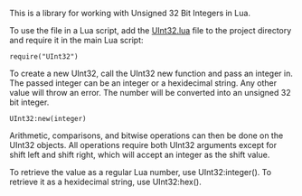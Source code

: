 This is a library for working with Unsigned 32 Bit Integers in Lua. 

To use the file in a Lua script, add the [UInt32.lua](UInt32.lua) file to the project directory and require it in the main Lua script:
```
require("UInt32")
```

To create a new UInt32, call the UInt32 new function and pass an integer in. The passed integer can be an integer or a hexidecimal string. Any other value will throw an error. The number will be converted into an unsigned 32 bit integer. 
```
UInt32:new(integer)
```

Arithmetic, comparisons, and bitwise operations can then be done on the UInt32 objects. All operations require both UInt32 arguments except for shift left and shift right, which will accept an integer as the shift value.

To retrieve the value as a regular Lua number, use UInt32:integer(). To retrieve it as a hexidecimal string, use UInt32:hex().
